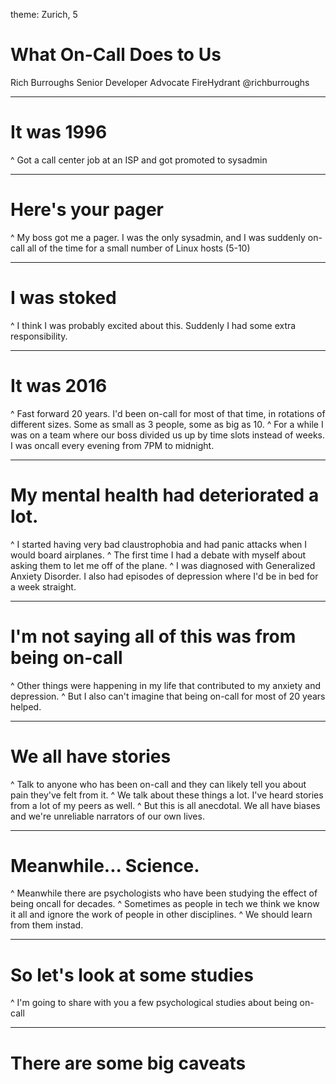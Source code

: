 theme: Zurich, 5

# What On-Call Does to Us

Rich Burroughs
Senior Developer Advocate
FireHydrant
@richburroughs

---

# It was 1996

^ Got a call center job at an ISP and got promoted to sysadmin

---

# Here's your pager

^ My boss got me a pager. I was the only sysadmin, and I was suddenly on-call all of the time for a small number of Linux hosts (5-10)

---

# I was stoked

^ I think I was probably excited about this. Suddenly I had some extra responsibility.

---

# It was 2016

^ Fast forward 20 years. I'd been on-call for most of that time, in rotations of different sizes. Some as small as 3 people, some as big as 10.
^ For a while I was on a team where our boss divided us up by time slots instead of weeks. I was oncall every evening from 7PM to midnight.

---

# My mental health had deteriorated a lot.

^ I started having very bad claustrophobia and had panic attacks when I would board airplanes.
^ The first time I had a debate with myself about asking them to let me off of the plane.
^ I was diagnosed with Generalized Anxiety Disorder. I also had episodes of depression where I'd be in bed for a week straight.

---

# I'm not saying all of this was from being on-call

^ Other things were happening in my life that contributed to my anxiety and depression.
^ But I also can't imagine that being on-call for most of 20 years helped.

---

# We all have stories

^ Talk to anyone who has been on-call and they can likely tell you about pain they've felt from it.
^ We talk about these things a lot. I've heard stories from a lot of my peers as well.
^ But this is all anecdotal. We all have biases and we're unreliable narrators of our own lives.

---

# Meanwhile... Science.

^ Meanwhile there are psychologists who have been studying the effect of being oncall for decades. 
^ Sometimes as people in tech we think we know it all and ignore the work of people in other disciplines.
^ We should learn from them instad.

---

# So let's look at some studies

^ I'm going to share with you a few  psychological studies about being on-call

---

# There are some big caveats

